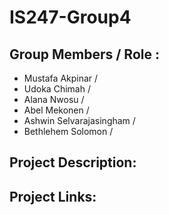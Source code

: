 # IS247-Group4   
## Group Members / Role : 
- Mustafa Akpinar / 
- Udoka Chimah  / 
- Alana Nwosu / 
- Abel Mekonen / 
- Ashwin Selvarajasingham / 
- Bethlehem Solomon /
                
## Project Description:           
## Project Links: 
